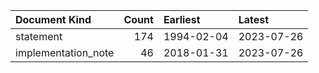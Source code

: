| Document Kind       |   Count | Earliest   | Latest     |
|:--------------------|--------:|:-----------|:-----------|
| statement           |     174 | 1994-02-04 | 2023-07-26 |
| implementation_note |      46 | 2018-01-31 | 2023-07-26 |